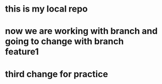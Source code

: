 # this is my local repo
# now we are working with branch and going to change with branch feature1
# third change for practice